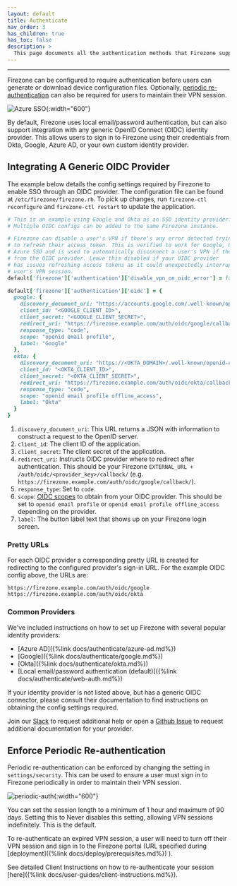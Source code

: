 ```yaml
---
layout: default
title: Authenticate
nav_order: 3
has_children: true
has_toc: false
description: >
  This page documents all the authentication methods that Firezone supports.
---
```

---

Firezone can be configured to require authentication before users can generate
or download device configuration files. Optionally,
[periodic re-authentication](#enforce-periodic-re-authentication)
can also be required for users to maintain their VPN session.

![Azure SSO](https://user-images.githubusercontent.com/52545545/168922621-1f0f4dea-adfc-4e15-a140-a2f213676103.gif){:width="600"}

By default, Firezone uses local email/password authentication, but can also
support integration with any generic OpenID Connect
(OIDC) identity provider. This allows users to sign in to Firezone using
their credentials from Okta, Google, Azure AD, or your own custom identity provider.

## Integrating A Generic OIDC Provider

The example below details the config settings required by Firezone to enable SSO
through an OIDC provider. The configuration file can be found at
`/etc/firezone/firezone.rb`. To pick up changes, run `firezone-ctl reconfigure`
and `firezone-ctl restart` to update the application.

```ruby
# This is an example using Google and Okta as an SSO identity provider.
# Multiple OIDC configs can be added to the same Firezone instance.

# Firezone can disable a user's VPN if there's any error detected trying
# to refresh their access_token. This is verified to work for Google, Okta, and
# Azure SSO and is used to automatically disconnect a user's VPN if they're removed
# from the OIDC provider. Leave this disabled if your OIDC provider
# has issues refreshing access tokens as it could unexpectedly interrupt a
# user's VPN session.
default['firezone']['authentication']['disable_vpn_on_oidc_error'] = false

default['firezone']['authentication']['oidc'] = {
  google: {
    discovery_document_uri: "https://accounts.google.com/.well-known/openid-configuration",
    client_id: "<GOOGLE_CLIENT_ID>",
    client_secret: "<GOOGLE_CLIENT_SECRET>",
    redirect_uri: "https://firezone.example.com/auth/oidc/google/callback",
    response_type: "code",
    scope: "openid email profile",
    label: "Google"
  },
  okta: {
    discovery_document_uri: "https://<OKTA_DOMAIN>/.well-known/openid-configuration",
    client_id: "<OKTA_CLIENT_ID>",
    client_secret: "<OKTA_CLIENT_SECRET>",
    redirect_uri: "https://firezone.example.com/auth/oidc/okta/callback",
    response_type: "code",
    scope: "openid email profile offline_access",
    label: "Okta"
  }
}
```

1. `discovery_document_uri`: This URL returns a JSON with information to
construct a request to the OpenID server.
1. `client_id`: The client ID of the application.
1. `client_secret`: The client secret of the application.
1. `redirect_uri`: Instructs OIDC provider where to redirect after authentication.
This should be your Firezone `EXTERNAL_URL + /auth/oidc/<provider_key>/callback/`
(e.g. `https://firezone.example.com/auth/oidc/google/callback/`).
1. `response_type`: Set to `code`.
1. `scope`: [OIDC scopes](https://openid.net/specs/openid-connect-basic-1_0.html#Scopes)
to obtain from your OIDC provider. This should be set to `openid email profile`
or `openid email profile offline_access` depending on the provider.
1. `label`: The button label text that shows up on your Firezone login screen.

### Pretty URLs

For each OIDC provider a corresponding pretty URL is created for redirecting to
the configured provider's sign-in URL. For the example OIDC config above, the
URLs are:

```
https://firezone.example.com/auth/oidc/google
https://firezone.example.com/auth/oidc/okta
```

### Common Providers

We've included instructions on how to set up Firezone with several popular
identity providers:

* [Azure AD]({%link docs/authenticate/azure-ad.md%})
* [Google]({%link docs/authenticate/google.md%})
* [Okta]({%link docs/authenticate/okta.md%})
* [Local email/password authentication (default)]({%link docs/authenticate/web-auth.md%})

If your identity provider is not listed above, but has a generic OIDC
connector, please consult their documentation to find instructions on obtaining
the config settings required.

Join our [Slack](https://www.firezone.dev/slack) to request additional help or
open a [Github Issue](https://github.com/firezone/firezone/issues) to request
additional documentation for your provider.

## Enforce Periodic Re-authentication

Periodic re-authentication can be enforced by changing the setting in
`settings/security`. This can be used to ensure a user must sign in to Firezone
periodically in order to maintain their VPN session.

![periodic-auth](https://user-images.githubusercontent.com/52545545/160450817-26406854-285c-4977-aa69-033eee2cfa57.png){:width="600"}

You can set the session length to a minimum of 1 hour and maximum of 90 days.
Setting this to Never disables this setting, allowing VPN sessions indefinitely.
This is the default.

To re-authenticate an expired VPN session, a user will need to turn off their
VPN session and sign in to the Firezone portal (URL specified during
[deployment]({%link docs/deploy/prerequisites.md%})
).

See detailed Client Instructions on how to re-authenticate your session
[here]({%link docs/user-guides/client-instructions.md%}).
